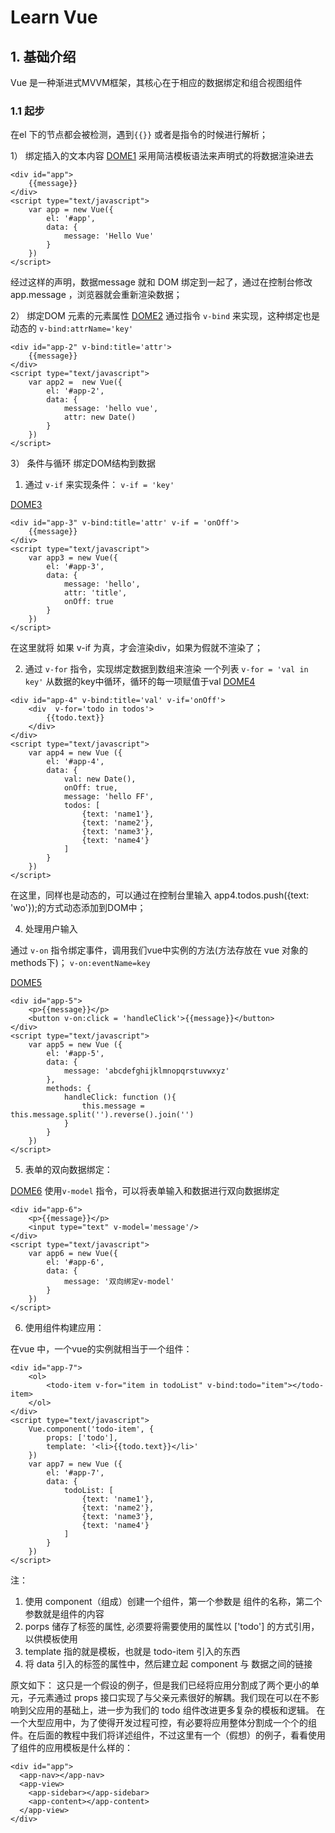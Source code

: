 # Learn Vue

## 1. 基础介绍

Vue 是一种渐进式MVVM框架，其核心在于相应的数据绑定和组合视图组件

### 1.1 起步
在el 下的节点都会被检测，遇到`{{}}` 或者是指令的时候进行解析；

1） 绑定插入的文本内容
[DOME1](./html/dome1.html)
采用简洁模板语法来声明式的将数据渲染进去
```
<div id="app">
    {{message}}
</div>
<script type="text/javascript">
    var app = new Vue({
        el: '#app',
        data: {
            message: 'Hello Vue'
        }
    })
</script>
```

经过这样的声明，数据message 就和 DOM 绑定到一起了，通过在控制台修改 app.message ，浏览器就会重新渲染数据；

2） 绑定DOM 元素的元素属性
[DOME2](./html/dome2.html)
通过指令 `v-bind` 来实现，这种绑定也是动态的
`v-bind:attrName='key'`

```
<div id="app-2" v-bind:title='attr'>
    {{message}}
</div>
<script type="text/javascript">
    var app2 =  new Vue({
        el: '#app-2',
        data: {
            message: 'hello vue',
            attr: new Date()
        }
    })
</script>
```

3） 条件与循环 绑定DOM结构到数据

1. 通过 `v-if` 来实现条件：
`v-if = 'key'`

[DOME3](./html/dome3.html)

```
<div id="app-3" v-bind:title='attr' v-if = 'onOff'>
    {{message}}
</div>
<script type="text/javascript">
    var app3 = new Vue({
        el: '#app-3',
        data: {
            message: 'hello',
            attr: 'title',
            onOff: true
        }
    })
</script>
```

在这里就将 如果 v-if 为真，才会渲染div，如果为假就不渲染了；

2. 通过 `v-for` 指令，实现绑定数据到数组来渲染 一个列表
`v-for = 'val in key'`
从数据的key中循环，循环的每一项赋值于val
[DOME4](./html/dome4.html)

```
<div id="app-4" v-bind:title='val' v-if='onOff'>
    <div  v-for='todo in todos'>
        {{todo.text}}
    </div>
</div>
<script type="text/javascript">
    var app4 = new Vue ({
        el: '#app-4',
        data: {
            val: new Date(),
            onOff: true,
            message: 'hello FF',
            todos: [
                {text: 'name1'},
                {text: 'name2'},
                {text: 'name3'},
                {text: 'name4'}
            ]
        }
    })
</script>
```

在这里，同样也是动态的，可以通过在控制台里输入 app4.todos.push({text: 'wo'});的方式动态添加到DOM中；

4) 处理用户输入

通过 `v-on` 指令绑定事件，调用我们vue中实例的方法(方法存放在 vue 对象的methods下)；
`v-on:eventName=key`

[DOME5](./html/dome5.html)

```
<div id="app-5">
    <p>{{message}}</p>
    <button v-on:click = 'handleClick'>{{message}}</button>
</div>
<script type="text/javascript">
    var app5 = new Vue ({
        el: '#app-5',
        data: {
            message: 'abcdefghijklmnopqrstuvwxyz'
        },
        methods: {
            handleClick: function (){
                this.message = this.message.split('').reverse().join('')
            }
        }
    })
</script>
```

5) 表单的双向数据绑定：

[DOME6](./html/dome6.html)
使用`v-model` 指令，可以将表单输入和数据进行双向数据绑定

```
<div id="app-6">
    <p>{{message}}</p>
    <input type="text" v-model='message'/>
</div>
<script type="text/javascript">
    var app6 = new Vue({
        el: '#app-6',
        data: {
            message: '双向绑定v-model'
        }
    })
</script>
```

6) 使用组件构建应用：

在vue 中，一个vue的实例就相当于一个组件：

```
<div id="app-7">
    <ol>
        <todo-item v-for="item in todoList" v-bind:todo="item"></todo-item>
    </ol>
</div>
<script type="text/javascript">
    Vue.component('todo-item', {
        props: ['todo'],
        template: '<li>{{todo.text}}</li>'
    })
    var app7 = new Vue ({
        el: '#app-7',
        data: {
            todoList: [
                {text: 'name1'},
                {text: 'name2'},
                {text: 'name3'},
                {text: 'name4'}
            ]
        }
    })
</script>
```
注：
1. 使用 component（组成）创建一个组件，第一个参数是 组件的名称，第二个参数就是组件的内容
2. porps 储存了标签的属性, 必须要将需要使用的属性以 ['todo'] 的方式引用，以供模板使用
3. template 指的就是模板，也就是 todo-item 引入的东西
4. 将 data 引入的标签的属性中，然后建立起 component 与 数据之间的链接

原文如下：
这只是一个假设的例子，但是我们已经将应用分割成了两个更小的单元，子元素通过 props 接口实现了与父亲元素很好的解耦。我们现在可以在不影响到父应用的基础上，进一步为我们的 todo 组件改进更多复杂的模板和逻辑。
在一个大型应用中，为了使得开发过程可控，有必要将应用整体分割成一个个的组件。在后面的教程中我们将详述组件，不过这里有一个（假想）的例子，看看使用了组件的应用模板是什么样的：
```
<div id="app">
  <app-nav></app-nav>
  <app-view>
    <app-sidebar></app-sidebar>
    <app-content></app-content>
  </app-view>
</div>
```
